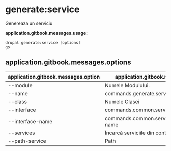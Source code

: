 # generate:service
Genereaza un serviciu

**application.gitbook.messages.usage:**
```
drupal generate:service [options]
gs
```

## application.gitbook.messages.options
application.gitbook.messages.option | application.gitbook.messages.details
-------|-------------
--module | Numele Modulului.
--name | commands.generate.service.options.name
--class | Numele Clasei
--interface | commands.common.service.options.interface
--interface-name | commands.common.service.options.interface-name
--services | Încarcă serviciile din container.
--path-service | Path
